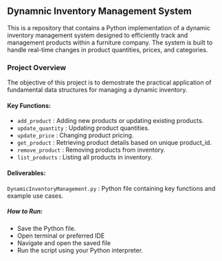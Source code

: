 ## Dynamnic Inventory Management System

This is a repository that contains a Python implementation of a dynamic inventory management system designed to efficiently track and management products within a furniture company. The system is built to handle real-time changes in product quantities, prices, and categories.

### Project Overview
The objective of this project is to demostrate the practical application of fundamental data structures for managing a dynamic inventory.

#### Key Functions:
- ```add_product``` : Adding new products or updating existing products.
- ```update_quantity``` : Updating product quantities. 
- ```update_price``` : Changing product pricing.
- ```get_product``` : Retrieving product details based on unique product_id.
- ```remove_product``` : Removing products from inventory.
- ```list_products``` : Listing all products in inventory.

#### Deliverables:
```DynamicInventoryManagement.py``` : Python file containing key functions and example use cases.

##### How to Run:
* Save the Python file.
* Open terminal or preferred IDE
* Navigate and open the saved file
* Run the script using your Python interpreter.
